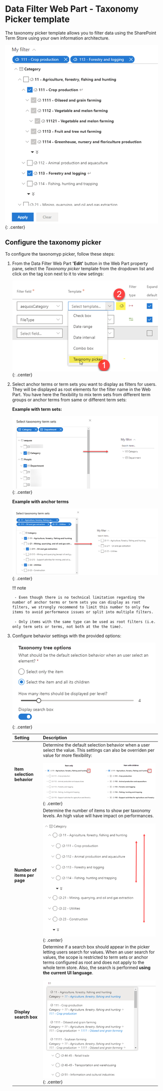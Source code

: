 # Data Filter Web Part - Taxonomy Picker template

The taxonomy picker template allows you to filter data using the SharePoint Term Store using your own information architecture.

!["Taxonomy picker overview"](../../../assets/webparts/data_filters/templates/taxonomy_picker_overview.png){: .center} 

## Configure the taxonomy picker

To configure the taxonomyp picker, follow these steps:

1. From the Data Filter Web Part **'Edit'** button in the Web Part property pane, select the _Taxonomy picker_ template from the dropdown list and click on the tag icon next to it to view setings:

    !["Taxonomy picker configuration"](../../../assets/webparts/data_filters/templates/taxonomy_picker_configuration1.png){: .center} 

1. Select anchor terms or term sets you want to display as filters for users. They will be displayed as root elements for the filter name in the Web Part. You have here the flexibility to mix term sets from different term groups or anchor terms from same or different term sets:

    **Example with term sets:**

    !["Taxonomy picker - Term sets configuration"](../../../assets/webparts/data_filters/templates/taxonomy_picker_configuration2.png){: .center}

    **Example with anchor terms**

    !["Taxonomy picker - Anchor terms configuration"](../../../assets/webparts/data_filters/templates/taxonomy_picker_configuration21.png){: .center} 

    !!! note

        - Even though there is no technical limitation regarding the number of anchor terms or term sets you can display as root filters, we strongly recommend to limit this number to only few items to avoid performance issues or split into multiple filters.

        - Only items with the same type can be used as root filters (i.e. only term sets or terms, not both at the the time).

3. Configure behavior settings with the provided options:

    !["Taxonomy picker - Anchor terms configuration"](../../../assets/webparts/data_filters/templates/taxonomy_picker_configuration4.png){: .center} 


    | **Setting** | **Description** |
    |------------|-----------------|
    | **Item selection behavior** | Determine the default selection behavior when a user select the value. This settings can also be overriden per value for more flexibility: <br><br> !["Taxonomy picker - Selection behavior"](../../../assets/webparts/data_filters/templates/taxonomy_picker_selection_behavior.png){: .center} |
    | **Number of items per page** | Determine the number of items to show per taxonomy levels. An high value will have impact on performances. <br><br> !["Taxonomy picker - Selection behavior"](../../../assets/webparts/data_filters/templates/taxonomy_picker_paging.png){: .center} |
    | **Display search box** | Determine if a search box should appear in the picker letting users search for values. When an user search for values, the scope is restricted to term sets or anchor terms configured as root and does not apply to the whole term store. Also, the search is performed **using the current UI language**. <br><br> !["Taxonomy picker - Selection behavior"](../../../assets/webparts/data_filters/templates/taxonomy_picker_search.png){: .center} |